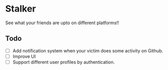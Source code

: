 # Stalker

See what your friends are upto on different platforms!!

## Todo

- [ ] Add notification system when your victim does some activity on Github.
- [ ] Improve UI
- [ ] Support different user profiles by authentication.
